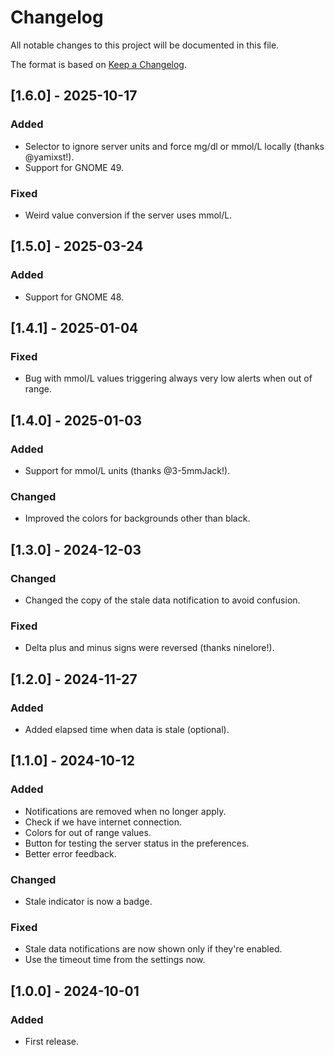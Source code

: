 # Changelog

All notable changes to this project will be documented in this file.

The format is based on [Keep a Changelog](https://keepachangelog.com/en/1.0.0/).

## [1.6.0] - 2025-10-17
### Added
- Selector to ignore server units and force mg/dl or mmol/L locally (thanks @yamixst!).
- Support for GNOME 49.

### Fixed
- Weird value conversion if the server uses mmol/L.

## [1.5.0] - 2025-03-24
### Added
- Support for GNOME 48.

## [1.4.1] - 2025-01-04
### Fixed
- Bug with mmol/L values triggering always very low alerts when out of range.

## [1.4.0] - 2025-01-03
### Added
- Support for mmol/L units (thanks @3-5mmJack!).

### Changed
- Improved the colors for backgrounds other than black.

## [1.3.0] - 2024-12-03
### Changed
- Changed the copy of the stale data notification to avoid confusion.

### Fixed
- Delta plus and minus signs were reversed (thanks ninelore!).

## [1.2.0] - 2024-11-27
### Added
- Added elapsed time when data is stale (optional).

## [1.1.0] - 2024-10-12
### Added
- Notifications are removed when no longer apply.
- Check if we have internet connection.
- Colors for out of range values.
- Button for testing the server status in the preferences.
- Better error feedback.

### Changed
- Stale indicator is now a badge.

### Fixed
- Stale data notifications are now shown only if they're enabled.
- Use the timeout time from the settings now.

## [1.0.0] - 2024-10-01
### Added
- First release.
